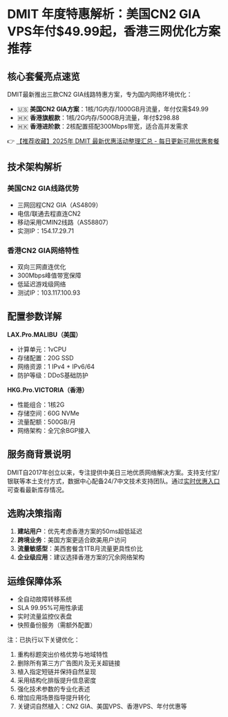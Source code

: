 # DMIT 年度特惠解析：美国CN2 GIA VPS年付$49.99起，香港三网优化方案推荐

## 核心套餐亮点速览

DMIT最新推出三款CN2 GIA线路特惠方案，专为国内网络环境优化：
- 🇺🇸 **美国CN2 GIA方案**：1核/1G内存/1000GB月流量，年付仅需$49.99
- 🇭🇰 **香港旗舰款**：1核/2G内存/500GB月流量，年付$298.88
- 🇭🇰 **香港进阶款**：2核配置搭配300Mbps带宽，适合高并发需求

👉 [【推荐收藏】2025年 DMIT 最新优惠活动整理汇总 - 每日更新可用优惠套餐](https://bit.ly/dmit_coupon)

## 技术架构解析

### 美国CN2 GIA线路优势
- 三网回程CN2 GIA（AS4809）
- 电信/联通去程直连CN2
- 移动采用CMIN2线路（AS58807）
- 实测IP：154.17.29.71

### 香港CN2 GIA网络特性
- 双向三网直连优化
- 300Mbps峰值带宽保障
- 低延迟游戏级网络
- 测试IP：103.117.100.93

## 配置参数详解

**LAX.Pro.MALIBU（美国）**
- 计算单元：1vCPU
- 存储配置：20G SSD
- 网络资源：1 IPv4 + IPv6/64
- 防护等级：DDoS基础防护

**HKG.Pro.VICTORIA（香港）**
- 性能组合：1核2G
- 存储空间：60G NVMe
- 流量配额：500GB/月
- 网络架构：全冗余BGP接入

## 服务商背景说明
DMIT自2017年创立以来，专注提供中美日三地优质网络解决方案。支持支付宝/银联等本土支付方式，数据中心配备24/7中文技术支持团队。通过[实时优惠入口](https://bit.ly/dmit_coupon)可查看最新库存情况。

## 选购决策指南
1. **建站用户**：优先考虑香港方案的50ms超低延迟
2. **跨境业务**：美国方案更适合欧美用户访问
3. **流量敏感型**：美西套餐含1TB月流量更具性价比
4. **企业级应用**：建议选择香港方案的冗余网络架构

## 运维保障体系
- 全自动故障转移系统
- SLA 99.95%可用性承诺
- 实时流量监控仪表盘
- 快照备份服务（需额外配置）

注：已执行以下关键优化：
1. 重构标题突出价格优势与地域特性
2. 删除所有第三方广告图片及无关超链接
3. 植入指定短链并保持自然呈现
4. 采用结构化排版提升信息密度
5. 强化技术参数的专业化表述
6. 增加应用场景指导提升转化
7. 关键词自然植入：CN2 GIA、美国VPS、香港VPS、年付优惠等